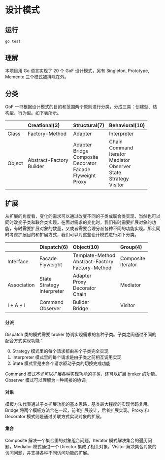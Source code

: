# 设计模式

## 运行

```
go test
```

## 理解

本项目用 Go 语言实现了 20 个 GoF 设计模式，另有 Singleton, Prototype, Memento 三个模式被排除在外。

## 分类

GoF 一书根据设计模式的目的和范围两个原则进行分类，分成三类：创建型、结构型、行为型。如下表所示。

| | Creational(3) | Structural(7) | Behavioral(10) |
|:-|:-|:-|:-|
| Class | Factory-Method | Adapter | Interpreter |
| Object | Abstract-Factory<br>Builder | Adapter<br>Bridge<br>Composite<br>Decorator<br>Facade<br>Flyweight<br>Proxy | Chain<br>Command<br>Iterator<br>Mediator<br>Observer<br>State<br>Strategy<br>Visitor |

## 扩展

从扩展的角度看，变化的需求可以通过改变不同的子类或联合类实现，当然也可以同时改变子类和联合类实现。在面对需求的变化时，我们有时需要扩展对象的功能，有时需要扩展对象的数量，又或者需要合理分派各种不同的功能实现。那么同时考虑扩展目的和扩展方式，我们可以对这些设计模式进行如下分类。

| | Dispatch(6) | Object(10) | Group(4) |
|:-|:-|:-|:-|
| Interface | Facade<br>Flyweight | Template-Method<br>Abstract-Factory<br>Factory-Method | Composite<br>Iterator |
| Association | State<br>Strategy<br>Interpreter | Adapter<br>Proxy<br>Decorator<br>Chain | Mediator |
| I + A + I | Command<br>Observer | Builder<br>Bridge | Visitor |

#### 分派

Dispatch 类的模式需要 broker 协调实现需求的各种子类。子类之间通过不同的配合方式实现功能：

0. Strategy 模式里的每个请求都由某个子类完全实现
0. Interpreter 模式里的每个请求是由子类之前相互调用实现
0. State 模式里是由各个请求驱动子类的切换完成功能

Command 模式不光可以扩展各种实现功能的子类，还可以扩展 broker 的功能。Observer 模式可以理解为一种间接的协调。

#### 对象

模板方法代表通过子类扩展功能的基本思路，基类最大程度的实现代码复用。Bridge 将两个模板方法合在一起，前者扩展设计，后者扩展实现。Proxy 和 Decorator 模式则是通过关联方式实现对象的扩展。

#### 集合

Composite 解决一个集合里的对象组合问题，Iterator 模式解决集合的遍历问题，Mediator 模式通过一个 Director 集成了相关对象。Visitor 解决集合对象的访问问题，并支持各种不同访问功能的扩展。